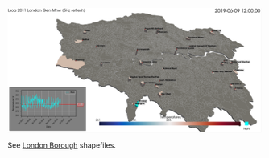 ![wow screenshot](https://raw.githubusercontent.com/bjlittle/collab/main/informatics-lab/london/assets/collab-wow.png)

See [London Borough](https://data.london.gov.uk/dataset/statistical-gis-boundary-files-london) shapefiles.

